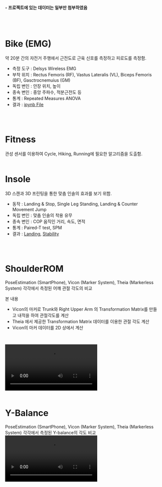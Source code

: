 #### \- 프로젝트에 있는 데이터는 일부만 첨부하였음
<br></br>

# Bike (EMG)
약 20분 간의 자전거 주행에서 근전도로 근육 신호를 측정하고 피로도를 측정함.
- 측정 도구 : Delsys Wireless EMG
- 부착 위치 : Rectus Femoris (RF), Vastus Lateralis (VL), Biceps Femoris (BF),      Gasctrocnemuius (GM)
- 독립 변인 : 안장 위치, 높이
- 종속 변인 : 중앙 주파수, 적분근전도 등
- 통계 : Repeated Measures ANOVA
- 결과 : [ipynb File](<Bike (EMG)/Python/resampling + sync + filtering + onset.ipynb>)

<br></br>

# Fitness
관성 센서를 이용하여 Cycle, Hiking, Running에 필요한 알고리즘을 도출함.
<br></br>

# Insole
3D 스캔과 3D 프린팅을 통한 맞춤 인솔의 효과를 보기 위함.
- 동작 : Landing & Stop, Single Leg Standing, Landing & Counter Movement Jump
- 독립 변인 : 맞춤 인솔의 착용 유무
- 종속 변인 : COP 움직인 거리, 속도, 면적
- 통계 : Paired-T test, SPM
- 결과 : [Landing](<Insole/Landing Data_procssing.ipynb>), [Stability](<Insole/Stablility Data_processing.ipynb>)

<br></br>
# ShoulderROM
PoseEstimation (SmartPhone), Vicon (Marker System), Theia (Markerless System) 각각에서 측정된 어꺠 관절 각도의 비교
<br>

본 내용
- Vicon의 마커로 Trunk와 Right Upper Arm 의 Transformation Matrix를 만들고 내적을 하여 관절각도를 계산
- Theia 에서 제공한 Transformation Matrix 데이터를 이용한 관절 각도 계산
- Vicon의 마커 데이터를 2D 상에서 계산
</br>

<video controls src="ShoulderROM/Videos/sample.mp4" title="Vicon Marker Data"></video>
<br></br>

# Y-Balance
PoseEstimation (SmartPhone), Vicon (Marker System), Theia (Markerless System) 각각에서 측정된 Y-balance의 각도 비교
<video controls src="Y-Balance/Videos/animation.mp4" title="Y-balance"></video>
